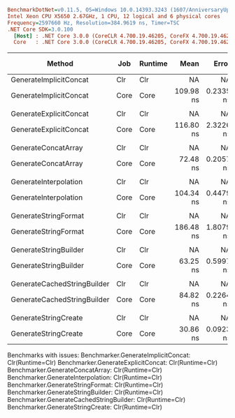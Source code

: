 ``` ini

BenchmarkDotNet=v0.11.5, OS=Windows 10.0.14393.3243 (1607/AnniversaryUpdate/Redstone1)
Intel Xeon CPU X5650 2.67GHz, 1 CPU, 12 logical and 6 physical cores
Frequency=2597660 Hz, Resolution=384.9619 ns, Timer=TSC
.NET Core SDK=3.0.100
  [Host] : .NET Core 3.0.0 (CoreCLR 4.700.19.46205, CoreFX 4.700.19.46214), 64bit RyuJIT
  Core   : .NET Core 3.0.0 (CoreCLR 4.700.19.46205, CoreFX 4.700.19.46214), 64bit RyuJIT


```
|                      Method |  Job | Runtime |      Mean |     Error |    StdDev | Ratio | RatioSD |  Gen 0 | Gen 1 | Gen 2 | Allocated |
|---------------------------- |----- |-------- |----------:|----------:|----------:|------:|--------:|-------:|------:|------:|----------:|
|      GenerateImplicitConcat |  Clr |     Clr |        NA |        NA |        NA |     ? |       ? |      - |     - |     - |         - |
|      GenerateImplicitConcat | Core |    Core | 109.98 ns | 0.2335 ns | 0.2184 ns |  1.00 |    0.00 | 0.0166 |     - |     - |     104 B |
|                             |      |         |           |           |           |       |         |        |       |       |           |
|      GenerateExplicitConcat |  Clr |     Clr |        NA |        NA |        NA |     ? |       ? |      - |     - |     - |         - |
|      GenerateExplicitConcat | Core |    Core | 116.80 ns | 2.3226 ns | 2.3851 ns |  1.00 |    0.00 | 0.0165 |     - |     - |     104 B |
|                             |      |         |           |           |           |       |         |        |       |       |           |
|         GenerateConcatArray |  Clr |     Clr |        NA |        NA |        NA |     ? |       ? |      - |     - |     - |         - |
|         GenerateConcatArray | Core |    Core |  72.48 ns | 0.2057 ns | 0.1924 ns |  1.00 |    0.00 | 0.0063 |     - |     - |      40 B |
|                             |      |         |           |           |           |       |         |        |       |       |           |
|       GenerateInterpolation |  Clr |     Clr |        NA |        NA |        NA |     ? |       ? |      - |     - |     - |         - |
|       GenerateInterpolation | Core |    Core | 104.34 ns | 0.4479 ns | 0.4189 ns |  1.00 |    0.00 | 0.0166 |     - |     - |     104 B |
|                             |      |         |           |           |           |       |         |        |       |       |           |
|        GenerateStringFormat |  Clr |     Clr |        NA |        NA |        NA |     ? |       ? |      - |     - |     - |         - |
|        GenerateStringFormat | Core |    Core | 186.48 ns | 1.8079 ns | 1.5097 ns |  1.00 |    0.00 | 0.0062 |     - |     - |      40 B |
|                             |      |         |           |           |           |       |         |        |       |       |           |
|       GenerateStringBuilder |  Clr |     Clr |        NA |        NA |        NA |     ? |       ? |      - |     - |     - |         - |
|       GenerateStringBuilder | Core |    Core |  63.25 ns | 0.5997 ns | 0.5610 ns |  1.00 |    0.00 | 0.0063 |     - |     - |      40 B |
|                             |      |         |           |           |           |       |         |        |       |       |           |
| GenerateCachedStringBuilder |  Clr |     Clr |        NA |        NA |        NA |     ? |       ? |      - |     - |     - |         - |
| GenerateCachedStringBuilder | Core |    Core |  84.82 ns | 0.2264 ns | 0.2007 ns |  1.00 |    0.00 | 0.0063 |     - |     - |      40 B |
|                             |      |         |           |           |           |       |         |        |       |       |           |
|        GenerateStringCreate |  Clr |     Clr |        NA |        NA |        NA |     ? |       ? |      - |     - |     - |         - |
|        GenerateStringCreate | Core |    Core |  30.86 ns | 0.0923 ns | 0.0864 ns |  1.00 |    0.00 | 0.0063 |     - |     - |      40 B |

Benchmarks with issues:
  Benchmarker.GenerateImplicitConcat: Clr(Runtime=Clr)
  Benchmarker.GenerateExplicitConcat: Clr(Runtime=Clr)
  Benchmarker.GenerateConcatArray: Clr(Runtime=Clr)
  Benchmarker.GenerateInterpolation: Clr(Runtime=Clr)
  Benchmarker.GenerateStringFormat: Clr(Runtime=Clr)
  Benchmarker.GenerateStringBuilder: Clr(Runtime=Clr)
  Benchmarker.GenerateCachedStringBuilder: Clr(Runtime=Clr)
  Benchmarker.GenerateStringCreate: Clr(Runtime=Clr)
